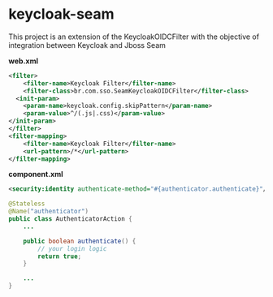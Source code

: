 # keycloak-seam

This project is an extension of the KeycloakOIDCFilter with the objective of integration between Keycloak and Jboss Seam

<b>web.xml</b>
```xml
<filter>
    <filter-name>Keycloak Filter</filter-name>
    <filter-class>br.com.sso.SeamKeycloakOIDCFilter</filter-class>
  <init-param>
    <param-name>keycloak.config.skipPattern</param-name>
    <param-value>^/(.js|.css)</param-value>
</init-param>
</filter>
<filter-mapping>
    <filter-name>Keycloak Filter</filter-name>
    <url-pattern>/*</url-pattern>
</filter-mapping>
```

<b>component.xml</b>
```xml
<security:identity authenticate-method="#{authenticator.authenticate}"/>
```

```java
@Stateless
@Name("authenticator")
public class AuthenticatorAction {
    ...

    public boolean authenticate() {
        // your login logic
        return true;
    }

    ...
}
```
